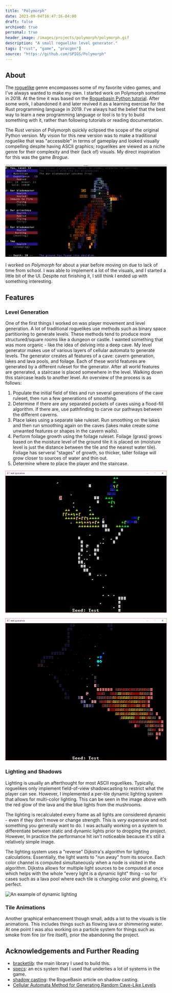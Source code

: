 ```yaml
---
title: "Polymorph"
date: 2023-09-04T16:47:16-04:00
draft: false
archived: true
personal: true
header_image: /images/projects/polymorph/polymorph.gif
description: "A small roguelike level generator."
tags: ["rust", "game", "procgen"]
source: "https://github.com/SPIGS/Polymorph"
---
```


## About

The [roguelike](https://en.wikipedia.org/wiki/Roguelike) genre encompasses some of my favorite video games, and I've always wanted to make my own. I started work on Polymorph sometime in 2018. At the time it was based on the [Roguebasin Python tutorial](https://www.roguebasin.com/index.php?title=Complete_Roguelike_Tutorial,_using_python3%2Blibtcod). After some work, I abandoned it and later revived it as a learning exercise for the Rust programming language in 2019. I've always had the belief that the best way to learn a new programming language or tool is to try to build something with it, rather than following tutorials or reading documentation.

The Rust version of Polymorph quickly eclipsed the scope of the original Python version. My vision for this new version was to make a traditional roguelike that was "accessible" in terms of gameplay and looked visually compelling despite having ASCII graphics; roguelikes are viewed as a niche genre for their complexity and their (lack of) visuals. My direct inspiration for this was the game *Brogue*.

![A screenshot of Brogue](brogue.jpeg "Brogue is a pretty game - screenshot from Rock Paper Shotgun")

I worked on *Polymorph* for about a year before moving on due to lack of time from school. I was able to implement a lot of the visuals, and I started a little bit of the UI. Despite not finishing it, I still think I ended up with something interesting.

## Features

### Level Generation

One of the first things I worked on was player movement and level generation. A lot of traditional roguelikes use methods such as binary space partitioning to generate levels. These methods tend to produce more structured/square rooms like a dungeon or castle. I wanted something that was more organic - like the idea of delving into a deep cave. My level generator makes use of various layers of cellular automata to generate levels. The generator creates all features of a cave: cavern generation, lakes and lava pools, and foilage. Each of these world features are generated by a different ruleset for the generator. After all world features are generated, a staircase is placed somewhere in the level. Walking down this staircase leads to another level. An overview of the process is as follows:

1. Populate the initial field of tiles and run several generations of the cave ruleset, then run a few generations of smoothing.
2. Determine if there are any separated pockets of caves using a flood-fill algorithm. If there are, use pathfinding to carve our pathways between the different caverns. 
3. Place lakes using a separate lake ruleset. Run smoothing on the lakes and then run smoothing again on the caves (lakes make create some unwanted features or shapes in the cavern walls).
4. Perform foilage growth using the foilage ruleset. Foilage (grass) grows based on the moisture level of the ground tile it is placed on (moisture level is just the distance between the tile and the nearest water tile). Foilage has serveral "stages" of growth, so thicker, taller foilage will grow closer to sources of water and thin out.
5. Determine where to place the player and the staircase.

![An example of Polymorph's level generation](level_gen_example1.PNG "An example of level generation from an early version prior to shadow-casting and map memory. The player is in the center (@). Glimpses of a small lake and thick foilage can be seen towards the Northeast, and dead foilage can be seen to the Northwest along with the downward staircase (the red >).")

![Another example of Polymorph's level generation](level_gen_example2.PNG "An example from a later version with shadows and map memory. Glowing mushrooms can be seen to the North, and a large lava lake to the East.")

### Lighting and Shadows

Lighting is usually an afterthought for most ASCII roguelikes. Typically, roguelikes only implement field-of-view shadowcasting to restrict what the player can see. However, I implemented a per-tile dynamic lighting system that allows for multi-color lighting. This can be seen in the image above with the red glow of the lava and the blue lights from the mushrooms.

The lighting is recalculated every frame as all lights are considered dynamic - even if they don't move or change strength. This is *very* expensive and not something you generally want to do. I was actually working on a system to differentiate between static and dynamic lights prior to dropping the project. However, In practice the performance hit isn't noticeable because it's still a relatively simple image.

The lighting system uses a "reverse" Dijkstra's algorithm for lighting calculations. Essentially, the light wants to "run away" from its source. Each color channel is computed simultaneously when a node is visited in the algorithm. Dijkstra allows for multiple light sources to be computed at once which helps with the whole "every light is a dynamic light" thing - so for cases such as a lava pool where each tile is changing color and glowing, it's perfect.

![An example of dynamic lighting](/images/projects/polymorph/polymorph.gif "Sitting next to a campfire with a friend. (A much later version of the project)")

### Tile Animations

Another graphical enhancement though small, adds a lot to the visuals is tile animations. This includes things such as flowing lava or shimmering water. At one point I was also working on a particle system for things such as smoke from fire (or fire itself), prior the abandoning the project.

## Acknowledgements and Further Reading

 - [bracketlib](https://github.com/amethyst/bracket-lib): the main library I used to build this.
 - [specs](https://github.com/amethyst/specs): an ecs system that I used that underlies a lot of systems in the game.
 - [shadow casting](https://www.roguebasin.com/index.php?title=Shadow_casting): the RogueBasin article on shadow casting.
 - [Cellular Automata Method for Generating Random Cave-Like Levels](https://www.roguebasin.com/index.php?title=Cellular_Automata_Method_for_Generating_Random_Cave-Like_Levels)
